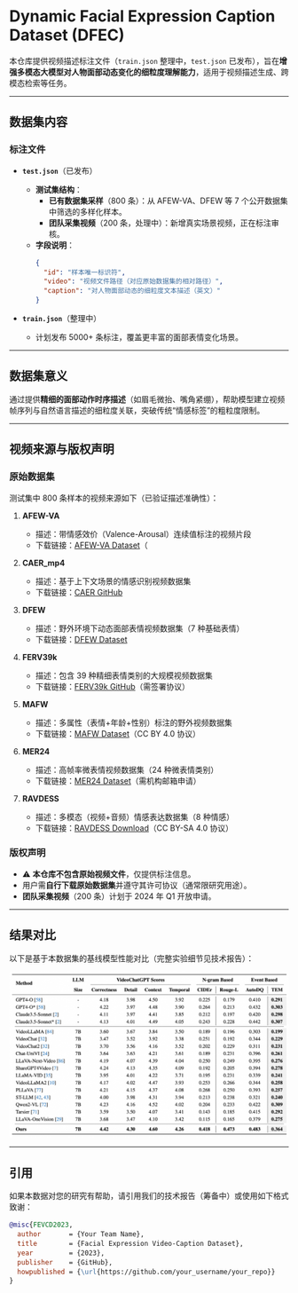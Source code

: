 # Dynamic Facial Expression Caption Dataset (DFEC)

本仓库提供视频描述标注文件（`train.json` 整理中，`test.json` 已发布），旨在**增强多模态大模型对人物面部动态变化的细粒度理解能力**，适用于视频描述生成、跨模态检索等任务。

---

## 数据集内容

### 标注文件
- **`test.json`**（已发布）  
  - **测试集结构**：
    - **已有数据集采样**（800 条）：从 AFEW-VA、DFEW 等 7 个公开数据集中筛选的多样化样本。
    - **团队采集视频**（200 条，处理中）：新增真实场景视频，正在标注审核。
  - **字段说明**：
    ```json
    {
      "id": "样本唯一标识符",
      "video": "视频文件路径（对应原始数据集的相对路径）",
      "caption": "对人物面部动态的细粒度文本描述（英文）"
    }
    ```

- **`train.json`**（整理中）  
  - 计划发布 5000+ 条标注，覆盖更丰富的面部表情变化场景。

---

## 数据集意义
通过提供**精细的面部动作时序描述**（如眉毛微抬、嘴角紧绷），帮助模型建立视频帧序列与自然语言描述的细粒度关联，突破传统“情感标签”的粗粒度限制。

---

## 视频来源与版权声明

### 原始数据集
测试集中 800 条样本的视频来源如下（已验证描述准确性）：
1. **AFEW-VA**  
   - 描述：带情感效价（Valence-Arousal）连续值标注的视频片段  
   - 下载链接：[AFEW-VA Dataset]([https://www.openu.ac.il/home/hassner/AFEW-VA/](https://ibug.doc.ic.ac.uk/resources/afew-va-database/))（

2. **CAER_mp4**  
   - 描述：基于上下文场景的情感识别视频数据集  
   - 下载链接：[CAER GitHub]([https://github.com/ok1nagi/caer](https://caer-dataset.github.io/))

3. **DFEW**  
   - 描述：野外环境下动态面部表情视频数据集（7 种基础表情）  
   - 下载链接：[DFEW Dataset]([https://dfew-dataset.github.io/](https://dfew-dataset.github.io/))

4. **FERV39k**  
   - 描述：包含 39 种精细表情类别的大规模视频数据集  
   - 下载链接：[FERV39k GitHub]([https://github.com/Facial-Expression-Recognition/FERV](https://github.com/wangyanckxx/FERV39k))（需签署协议）

5. **MAFW**  
   - 描述：多属性（表情+年龄+性别）标注的野外视频数据集  
   - 下载链接：[MAFW Dataset](https://mafw-dataset.github.io/)（CC BY 4.0 协议）

6. **MER24**  
   - 描述：高帧率微表情视频数据集（24 种微表情类别）  
   - 下载链接：[MER24 Dataset](https://mer24-dataset.org/)（需机构邮箱申请）

7. **RAVDESS**  
   - 描述：多模态（视频+音频）情感表达数据集（8 种情感）  
   - 下载链接：[RAVDESS Download](https://zenodo.org/record/1188976)（CC BY-SA 4.0 协议）

### 版权声明
- ⚠️ **本仓库不包含原始视频文件**，仅提供标注信息。
- 用户需**自行下载原始数据集**并遵守其许可协议（通常限研究用途）。
- **团队采集视频**（200 条）计划于 2024 年 Q1 开放申请。

---

## 结果对比

以下是基于本数据集的基线模型性能对比（完整实验细节见技术报告）：

![DFEC Benchmark Comparison](./dfec_comparison.png)

---

## 引用

如果本数据对您的研究有帮助，请引用我们的技术报告（筹备中）或使用如下格式致谢：
```bibtex
@misc{FEVCD2023,
  author       = {Your Team Name},
  title        = {Facial Expression Video-Caption Dataset},
  year         = {2023},
  publisher    = {GitHub},
  howpublished = {\url{https://github.com/your_username/your_repo}}
}
